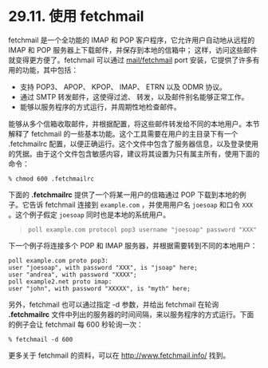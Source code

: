 # 29.11. 使用 fetchmail

fetchmail 是一个全功能的 IMAP 和 POP 客户程序，它允许用户自动地从远程的 IMAP 和 POP 服务器上下载邮件，并保存到本地的信箱中； 这样，访问这些邮件就变得更方便了。fetchmail 可以通过 [mail/fetchmail](https://cgit.freebsd.org/ports/tree/mail/fetchmail/pkg-descr) port 安装，它提供了许多有用的功能，其中包括：

- 支持 POP3、 APOP、 KPOP、 IMAP、 ETRN 以及 ODMR 协议。
- 通过 SMTP 转发邮件，这使得过滤、 转发，以及邮件别名能够正常工作。
- 能够以服务程序的方式运行，并周期性地检查邮件。

能够从多个信箱收取邮件，并根据配置，将这些邮件转发给不同的本地用户。本节解释了 fetchmail 的一些基本功能。这个工具需要在用户的主目录下有一个 .fetchmailrc 配置，以便正确运行。这个文件中包含了服务器信息，以及登录使用的凭据。由于这个文件包含敏感内容，建议将其设置为只有属主所有，使用下面的命令：

```
% chmod 600 .fetchmailrc
```

下面的 **.fetchmailrc** 提供了一个将某一用户的信箱通过 POP 下载到本地的例子。它告诉 fetchmail 连接到 `example.com` ，并使用用户名 `joesoap` 和口令 `XXX` 。这个例子假定 `joesoap` 同时也是本地的系统用户。

> ```
> poll example.com protocol pop3 username "joesoap" password "XXX"
> ```

下一个例子将连接多个 POP 和 IMAP 服务器，并根据需要转到不同的本地用户：

```
poll example.com proto pop3:
user "joesoap", with password "XXX", is "jsoap" here;
user "andrea", with password "XXXX";
poll example2.net proto imap:
user "john", with password "XXXXX", is "myth" here;
```

另外，fetchmail 也可以通过指定 -d 参数，并给出 fetchmail 在轮询 **.fetchmailrc** 文件中列出的服务器的时间间隔，来以服务程序的方式运行。下面的例子会让 fetchmail 每 600 秒轮询一次：

```
% fetchmail -d 600
```

更多关于 fetchmail 的资料，可以在 <http://www.fetchmail.info/> 找到。
